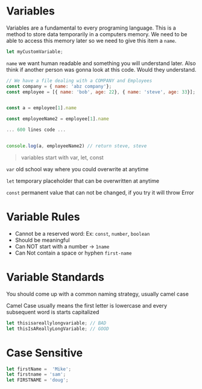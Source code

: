 # Variables

Variables are a fundamental to every programing language. This is a method to store data temporarily in a computers memory. We need to be able to access this memory later so we need to give this item a `name`.

```javascript
let myCustomVariable;
```

`name` we want human readable and something you will understand later. Also think if another person was gonna look at this code. Would they understand.

```javascript
// We have a file dealing with a COMPANY and Employees
const company = { name: 'abz company'};
const employee = [{ name: 'bob', age: 22}, { name: 'steve', age: 33}];


const a = employee[1].name

const employeeName2 = employee[1].name

... 600 lines code ...


console.log(a, employeeName2) // return steve, steve
```



> variables start with var, let, const

`var` old school way where you could overwrite at anytime

`let` temporary placeholder that can be overwritten at anytime

`const` permanent value that can not be changed, if you try it will throw Error

# Variable Rules

- Cannot be a reserved word: Ex: `const`, `number`, `boolean`
- Should be meaningful
- Can NOT start with a number -> `1name`
- Can Not contain a space or hyphen `first-name`

# Variable Standards

You should come up with a common naming strategy, usually camel case

Camel Case usually means the first letter is lowercase and every subsequent word is starts capitalized

```javascript
let thisisareallylongvariable; // BAD
let thisIsAReallyLongVariable; // GOOD
```

# Case Sensitive

```javascript
let firstName =  'Mike';
let firstname = 'sam';
let FIRSTNAME = 'doug';
```